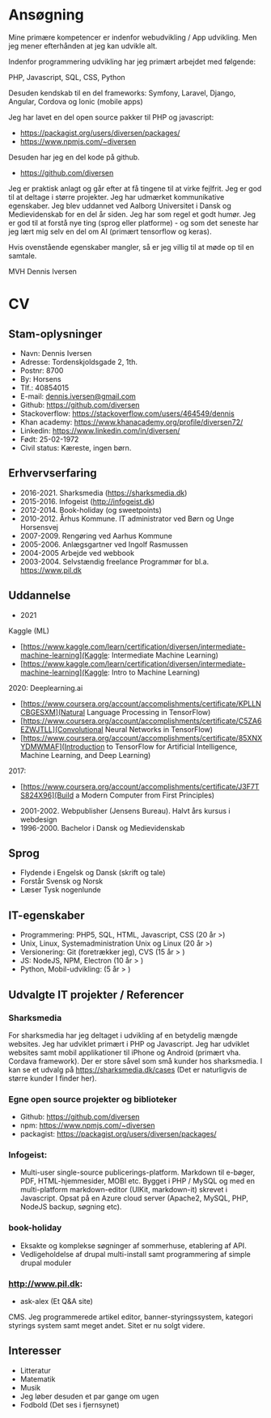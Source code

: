 # Ansøgning

Mine primære kompetencer er indenfor webudvikling / App udvikling. Men jeg mener efterhånden at jeg kan udvikle alt. 

Indenfor programmering udvikling har jeg primært arbejdet med følgende: 

PHP, Javascript, SQL, CSS, Python

Desuden kendskab til en del frameworks: Symfony, Laravel, Django, Angular, Cordova og Ionic (mobile apps)

Jeg har lavet en del open source pakker til PHP og javascript: 

* https://packagist.org/users/diversen/packages/
* https://www.npmjs.com/~diversen

Desuden har jeg en del kode på github. 

* https://github.com/diversen

Jeg er praktisk anlagt og går efter at få tingene til at virke fejlfrit. Jeg er god til at deltage i større projekter. Jeg har udmærket kommunikative egenskaber. Jeg blev uddannet ved Aalborg Universitet i Dansk og Medievidenskab for en del år siden. Jeg har som regel et godt humør.
Jeg er god til at forstå nye ting (sprog eller platforme) - og som det seneste har jeg lært mig selv en del om AI (primært tensorflow og keras). 

Hvis ovenstående egenskaber mangler, så er jeg villig til at møde op til en samtale.

MVH Dennis Iversen

# CV

## Stam-oplysninger

* Navn: Dennis Iversen
* Adresse: Tordenskjoldsgade 2, 1th.
* Postnr: 8700
* By: Horsens
* Tlf.: 40854015
* E-mail: dennis.iversen@gmail.com
* Github: https://github.com/diversen
* Stackoverflow: https://stackoverflow.com/users/464549/dennis
* Khan academy: https://www.khanacademy.org/profile/diversen72/
* Linkedin: https://www.linkedin.com/in/diversen/
* Født: 25-02-1972
* Civil status: Kæreste, ingen børn.

## Erhvervserfaring

* 2016-2021. Sharksmedia (https://sharksmedia.dk)
* 2015-2016. Infogeist (http://infogeist.dk)
* 2012-2014. Book-holiday (og sweetpoints)
* 2010-2012. Århus Kommune. IT administrator ved Børn og Unge Horsensvej
* 2007-2009. Rengøring ved Aarhus Kommune
* 2005-2006. Anlægsgartner ved Ingolf Rasmussen
* 2004-2005  Arbejde ved webbook
* 2003-2004. Selvstændig freelance Programmør for bl.a. https://www.pil.dk

## Uddannelse

* 2021

Kaggle (ML)

- [https://www.kaggle.com/learn/certification/diversen/intermediate-machine-learning](Kaggle: Intermediate Machine Learning)
- [https://www.kaggle.com/learn/certification/diversen/intermediate-machine-learning](Kaggle: Intro to Machine Learning)

2020: Deeplearning.ai

- [https://www.coursera.org/account/accomplishments/certificate/KPLLNCBGESXM](Natural Language Processing in TensorFlow)
- [https://www.coursera.org/account/accomplishments/certificate/C5ZA6EZWJTLL](Convolutional Neural Networks in TensorFlow)
- [https://www.coursera.org/account/accomplishments/certificate/85XNXYDMWMAF](Introduction to TensorFlow for Artificial Intelligence, Machine Learning, and Deep Learning)

2017: 

- [https://www.coursera.org/account/accomplishments/certificate/J3F7TS824X96](Build a Modern Computer from First Principles)

* 2001-2002. Webpublisher (Jensens Bureau). Halvt års kursus i webdesign
* 1996-2000. Bachelor i Dansk og Medievidenskab

## Sprog

* Flydende i Engelsk og Dansk (skrift og tale)
* Forstår Svensk og Norsk
* Læser Tysk nogenlunde

## IT-egenskaber

* Programmering: PHP5, SQL, HTML, Javascript, CSS (20 år >)
* Unix, Linux, Systemadministration Unix og Linux (20 år >)
* Versionering: Git (foretrækker jeg), CVS  (15 år > )
* JS: NodeJS, NPM, Electron (10 år > )
* Python, Mobil-udvikling: (5 år > )

## Udvalgte IT projekter / Referencer

### Sharksmedia

For sharksmedia har jeg deltaget i udvikling af en betydelig mængde websites. Jeg har udviklet primært i PHP og Javascript. Jeg har udviklet websites samt mobil applikationer til iPhone og Android (primært vha. Cordava framework). Der er store såvel som små kunder hos sharksmedia. I kan se et udvalg på https://sharksmedia.dk/cases (Det er naturligvis de større kunder I finder her). 

### Egne open source projekter og biblioteker

* Github: https://github.com/diversen
* npm: https://www.npmjs.com/~diversen
* packagist: https://packagist.org/users/diversen/packages/

### Infogeist: 

* Multi-user single-source publicerings-platform. Markdown til e-bøger, PDF, HTML-hjemmesider, MOBI etc.  Bygget i PHP / MySQL og med en multi-platform markdown-editor (UIKit, markdown-it) skrevet i Javascript. Opsat på en Azure cloud server (Apache2, MySQL, PHP, NodeJS backup, søgning etc). 

### book-holiday
 
* Eksakte og komplekse søgninger af sommerhuse, etablering af API. 
* Vedligeholdelse af drupal multi-install samt programmering af simple drupal moduler 

###  http://www.pil.dk:

* ask-alex (Et Q&A site) 

CMS. Jeg programmerede artikel editor, banner-styringssystem, kategori styrings system samt meget andet.  Sitet er nu solgt videre. 

## Interesser 

* Litteratur
* Matematik
* Musik
* Jeg løber desuden et par gange om ugen
* Fodbold (Det ses i fjernsynet)
